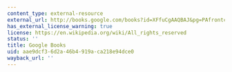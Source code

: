 ```yaml
---
content_type: external-resource
external_url: http://books.google.com/books?id=XFfuCgAAQBAJ&pg=PAfrontcover
has_external_license_warning: true
license: https://en.wikipedia.org/wiki/All_rights_reserved
status: ''
title: Google Books
uid: aae9dcf3-6d2a-46b4-919a-ca218e94dce0
wayback_url: ''
---
```

